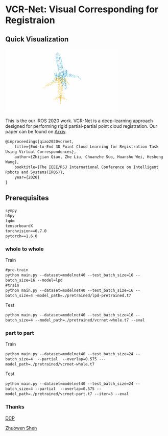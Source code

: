 # VCR-Net: Visual Corresponding for Registraion

## Quick Visualization
![](figure/reg.gif)

This is the our IROS 2020 work. VCR-Net is a deep-learning approach designed for performing rigid partial-partial point cloud registration. Our paper can be found on [Arxiv](https://arxiv.org/pdf/2011.14579.pdf).

```
@inproceedings{qiao2020vcrnet, 
    title={End-to-End 3D Point Cloud Learning for Registration Task Using Virtual Correspondences}, 
    author={Zhijian Qiao, Zhe Liu, Chuanzhe Suo, Huanshu Wei, Hesheng Wang}, 
    booktitle={The IEEE/RSJ International Conference on Intelligent Robots and Systems(IROS)},
    year={2020} 
}
```
## Prerequisites
```
sympy 
h5py 
tqdm 
tensorboardX  
torchvision==0.7.0 
pytorch==1.6.0
```

### whole to whole 
Train
```buildoutcfg
#pre-train
python main.py --dataset=modelnet40 --test_batch_size=16 --batch_size=16 --model=lpd
#train
python main.py --dataset=modelnet40 --test_batch_size=16 --batch_size=4 -model_path=./pretrained/lpd-pretrained.t7 
```
Test
```buildoutcfg
python main.py --dataset=modelnet40 --test_batch_size=16 --batch_size=4 --model_path=./pretrained/vcrnet-whole.t7 --eval
```

### part to part 
Train
```buildoutcfg
python main.py --dataset=modelnet40 --test_batch_size=24 --batch_size=4  --partial  --overlap=0.575 ---model_path=./pretrained/vcrnet-whole.t7
```
Test
```buildoutcfg
python main.py --dataset=modelnet40 --test_batch_size=24 --batch_size=4 --partial  --overlap=0.575 --model_path=./pretrained/vcrnet-part.t7 --iter=3 --eval
```



### Thanks
[DCP](https://github.com/WangYueFt/dcp.git)

[Zhuowen Shen](https://github.com/MickShen7558)
